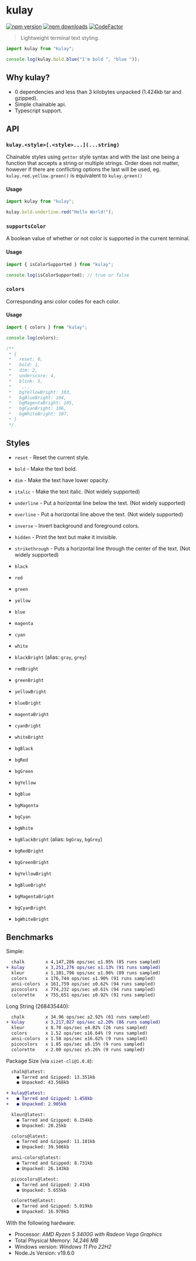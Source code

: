 # kulay

[![npm version](https://img.shields.io/npm/v/kulay)](https://www.npmjs.com/package/kulay)
[![npm downloads](https://img.shields.io/npm/dw/kulay.svg)](https://www.npmjs.com/package/kulay)
[![CodeFactor](https://www.codefactor.io/repository/github/flzyy/kulay/badge)](https://www.codefactor.io/repository/github/flzyy/kulay)

> Lightweight terminal text styling.

```ts
import kulay from "kulay";

console.log(kulay.bold.blue("I'm bold ", "blue "));
```

## Why kulay?

- 0 dependencies and less than 3 kilobytes unpacked (1.424kb tar and gzipped).
- Simple chainable api.
- Typescript support.

## API

### `kulay.<style>[.<style>...](...string)`

Chainable styles using `getter` style syntax and with the last one being a function that accepts a string or multiple strings. Order does not matter, however if there are conflicting options the last will be used, eg. `kulay.red.yellow.green()` is equivalent to `kulay.green()`

#### Usage

```js
import kulay from "kulay";

kulay.bold.underline.red("Hello World!");
```

### `supportsColor`

A boolean value of whether or not color is supported in the current terminal.

#### Usage

```js
import { isColorSupported } from "kulay";

console.log(isColorSupported); // true or false
```

### `colors`

Corresponding ansi color codes for each color.

#### Usage

```js
import { colors } from "kulay";

console.log(colors);

/**
 * {
 *   reset: 0,
 *   bold: 1,
 *   dim: 2,
 *   underscore: 4,
 *   blink: 5,
 *    ...
 *   bgYellowBright: 103,
 *   bgBlueBright: 104,
 *   bgMagentaBright: 105,
 *   bgCyanBright: 106,
 *   bgWhiteBright: 107,
 * }
 */
```

## Styles

- `reset` - Reset the current style.
- `bold` - Make the text bold.
- `dim` - Make the text have lower opacity.
- `italic` - Make the text italic. (Not widely supported)
- `underline` - Put a horizontal line below the text. (Not widely supported)
- `overline` - Put a horizontal line above the text. (Not widely supported)
- `inverse` - Invert background and foreground colors.
- `hidden` - Print the text but make it invisible.
- `strikethrough` - Puts a horizontal line through the center of the text. (Not widely supported)

- `black`
- `red`
- `green`
- `yellow`
- `blue`
- `magenta`
- `cyan`
- `white`
- `blackBright` (alias: `gray`, `grey`)
- `redBright`
- `greenBright`
- `yellowBright`
- `blueBright`
- `magentaBright`
- `cyanBright`
- `whiteBright`

- `bgBlack`
- `bgRed`
- `bgGreen`
- `bgYellow`
- `bgBlue`
- `bgMagenta`
- `bgCyan`
- `bgWhite`
- `bgBlackBright` (alias: `bgGray`, `bgGrey`)
- `bgRedBright`
- `bgGreenBright`
- `bgYellowBright`
- `bgBlueBright`
- `bgMagentaBright`
- `bgCyanBright`
- `bgWhiteBright`

## Benchmarks

Simple:

```diff
  chalk        x 4,147,286 ops/sec ±1.95% (85 runs sampled)
+ kulay        x 3,251,276 ops/sec ±1.13% (91 runs sampled)
  kleur        x 1,101,796 ops/sec ±1.96% (89 runs sampled)
  colors       x 176,744 ops/sec ±1.90% (91 runs sampled)
  ansi-colors  x 161,759 ops/sec ±0.62% (94 runs sampled)
  picocolors   x 774,232 ops/sec ±0.61% (94 runs sampled)
  colorette    x 755,651 ops/sec ±0.92% (91 runs sampled)
```

Long String (268435440):

```diff
  chalk        x 34.96 ops/sec ±2.92% (61 runs sampled)
+ kulay        x 3,217,027 ops/sec ±2.20% (86 runs sampled)
  kleur        x 8.70 ops/sec ±4.02% (26 runs sampled)
  colors       x 1.52 ops/sec ±16.64% (9 runs sampled)
  ansi-colors  x 1.58 ops/sec ±16.62% (9 runs sampled)
  picocolors   x 1.85 ops/sec ±8.15% (9 runs sampled)
  colorette    x 2.00 ops/sec ±5.26% (9 runs sampled)
```

Package Size (via `sizet-cli@1.0.8`):

```diff
  chalk@latest:
    ● Tarred and Gzipped: 13.351kb
    ● Unpacked: 43.568kb

+ kulay@latest:
+   ● Tarred and Gzipped: 1.458kb
+   ● Unpacked: 2.905kb

  kleur@latest:
    ● Tarred and Gzipped: 6.154kb
    ● Unpacked: 20.25kb

  colors@latest:
    ● Tarred and Gzipped: 11.181kb
    ● Unpacked: 39.506kb

  ansi-colors@latest:
    ● Tarred and Gzipped: 8.731kb
    ● Unpacked: 26.143kb

  picocolors@latest:
    ● Tarred and Gzipped: 2.41kb
    ● Unpacked: 5.655kb

  colorette@latest:
    ● Tarred and Gzipped: 5.019kb
    ● Unpacked: 16.978kb
```

With the following hardware:

- Processor: _AMD Ryzen 5 3400G with Radeon Vega Graphics_
- Total Physical Memory: _14,246 MB_
- Windows version: _Windows 11 Pro 22H2_
- Node.Js Version: v19.6.0
